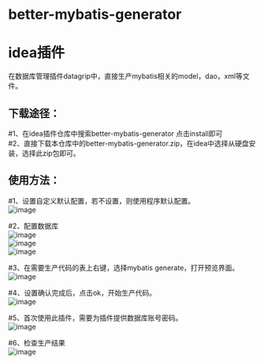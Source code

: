 # better-mybatis-generator

idea插件
====
在数据库管理插件datagrip中，直接生产mybatis相关的model，dao，xml等文件。<br>

下载途径：
-------
#1、在idea插件仓库中搜索better-mybatis-generator 点击install即可<br>
#2、直接下载本仓库中的better-mybatis-generator.zip，在idea中选择从硬盘安装，选择此zip包即可。<br>

使用方法：
-------
#1、设置自定义默认配置，若不设置，则使用程序默认配置。<br>
![image](https://github.com/kmaster/better-mybatis-generator/blob/master/image/1.png)<br>

#2、配置数据库<br>
![image](https://github.com/kmaster/better-mybatis-generator/blob/master/image/2.png)<br>
![image](https://github.com/kmaster/better-mybatis-generator/blob/master/image/3.png)<br>
![image](https://github.com/kmaster/better-mybatis-generator/blob/master/image/4.png)<br>

#3、在需要生产代码的表上右键，选择mybatis generate，打开预览界面。<br>
![image](https://github.com/kmaster/better-mybatis-generator/blob/master/image/5.png)<br>

#4、设置确认完成后，点击ok，开始生产代码。<br>
![image](https://github.com/kmaster/better-mybatis-generator/blob/master/image/6.png)<br>

#5、首次使用此插件，需要为插件提供数据库账号密码。<br>
![image](https://github.com/kmaster/better-mybatis-generator/blob/master/image/7.png)<br>

#6、检查生产结果<br>
![image](https://github.com/kmaster/better-mybatis-generator/blob/master/image/8.png)<br>
